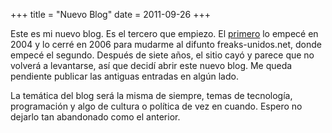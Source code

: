 +++
title = "Nuevo Blog"
date = 2011-09-26
+++

Este es mi nuevo blog. Es el tercero que empiezo. El [primero](http://ceronman.blogspot.com/) lo empecé en 2004 y lo cerré en 2006 para mudarme al difunto freaks-unidos.net, donde empecé el segundo. Después de siete años, el sitio cayó y parece que no volverá a levantarse, así que decidí abrir este nuevo blog. Me queda pendiente publicar las antiguas entradas en algún lado.

La temática del blog será la misma de siempre, temas de tecnología, programación y algo de cultura o política de vez en cuando. Espero no dejarlo tan abandonado como el anterior.
